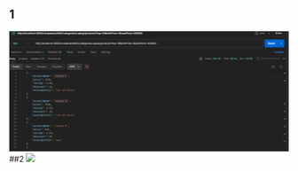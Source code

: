 ## 1
<img src="./output/Screenshot 2024-06-08 124558.png">
##2
<img src="./output/Screenshot 2024-06-08 124559.png">
